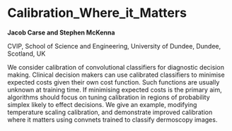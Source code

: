 # Calibration_Where_it_Matters
**Jacob Carse and Stephen McKenna**

CVIP, School of Science and Engineering, University of Dundee, Dundee, Scotland, UK


We consider calibration of convolutional classifiers for diagnostic decision making. Clinical decision makers can use calibrated classifiers to minimise expected costs given their own cost function. Such functions are usually unknown at training time. If minimising expected costs is the primary aim, algorithms should focus on tuning calibration in regions of probability simplex likely to effect decisions. We give an example, modifying temperature scaling calibration, and  demonstrate improved calibration where it matters using convnets trained to classify dermoscopy images. 
